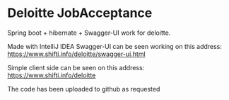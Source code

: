 # Deloitte JobAcceptance
Spring boot + hibernate + Swagger-UI work for deloitte.

Made with IntelliJ IDEA
Swagger-UI can be seen working on this address: https://www.shifti.info/deloitte/swagger-ui.html

Simple client side can be seen on this address: https://www.shifti.info/deloitte

The code has been uploaded to github as requested
